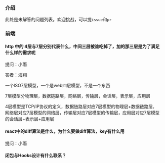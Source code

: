 ### 介绍

此处是未解答的问题列表，欢迎挑战，可以提`issue`和`pr`

### 前端

#### http 中的 4层与7层分别代表什么，中间三层被谁吃掉了，加的那三层是为了满足什么样的需求呢

提问：小雨

答者：海翔

一个ISO7层模型，一个是web四层模型，不是一个东西

7层模型分物理层，数据链路层，网络层，传输层，会话层，表示层，应用层

4层模型是TCP/IP协议的定义，数据链路层对应7层模型的物理层+数据链路层，网络层对应7层模型的网络层，传输层对应7层模型的传输层，应用层对应7层模型的会话层+表示层+应用层

#### react中的diff算法是什么，为什么要做diff算法，key有什么用

提问：小雨

#### 闭包与Hooks设计有什么联系？